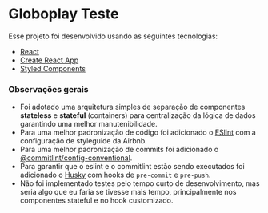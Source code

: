 # Globoplay Teste

Esse projeto foi desenvolvido usando as seguintes tecnologias:
- [React](https://reactjs.org)
- [Create React App](https://github.com/facebook/create-react-app)
- [Styled Components](https://www.styled-components.com/)

### Observações gerais
- Foi adotado uma arquitetura simples de separação de componentes **stateless** e **stateful** (containers) para centralização da lógica de dados garantindo uma melhor manutenibilidade.
- Para uma melhor padronização de código foi adicionado o [ESlint](https://eslint.org/) com a configuração de styleguide da Airbnb.
- Para uma melhor padronização de commits foi adicionado o [@commitlint/config-conventional](https://www.npmjs.com/package/@commitlint/config-conventional).
- Para garantir que o eslint e o commitlint estão sendo executados foi adicionado o [Husky](https://www.npmjs.com/package/husky) com hooks de `pre-commit` e `pre-push`.
- Não foi implementado testes pelo tempo curto de desenvolvimento, mas seria algo que eu faria se tivesse mais tempo, principalmente nos componentes stateful e no hook customizado.
